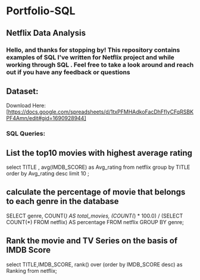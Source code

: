 # Portfolio-SQL
## Netflix Data Analysis
### Hello, and thanks for stopping by! This repository contains examples of SQL I've written for Netflix  project and while working through SQL . Feel free to take a look around and reach out if you have any feedback or questions
## Dataset:
Download Here:[https://docs.google.com/spreadsheets/d/1txPFMHAdkoFacDhFfIyCFqRSBKPF4Amn/edit#gid=1690928944]

### SQL Queries:

## List the top10 movies with highest average rating

select  TITLE , avg(IMDB_SCORE) as Avg_rating from netflix 
group by TITLE 
order by Avg_rating desc limit 10 ;

## calculate the percentage of movie that belongs to each genre in the database

SELECT
    genre,
    COUNT(*) AS total_movies,
    (COUNT(*) * 100.0) / (SELECT COUNT(*) FROM netflix) AS percentage
FROM
    netflix
GROUP BY
    genre;

## Rank the movie and TV Series on the basis of IMDB Score

select TITLE,IMDB_SCORE, rank() over (order by IMDB_SCORE desc) as Ranking from netflix;


